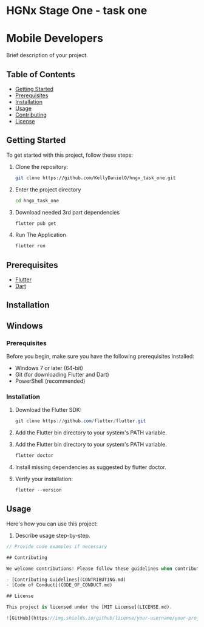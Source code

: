 # HGNx Stage One - task one
# Mobile Developers

Brief description of your project.

## Table of Contents

- [Getting Started](#getting-started)
- [Prerequisites](#prerequisites)
- [Installation](#installation)
- [Usage](#usage)
- [Contributing](#contributing)
- [License](#license)


## Getting Started

To get started with this project, follow these steps:

1. Clone the repository:

   ```bash
   git clone https://github.com/KellyDanielO/hngx_task_one.git

2. Enter the project directory
    ```bash
    cd hngx_task_one
3. Download needed 3rd part dependencies
    ```bash
    flutter pub get
4. Run The Application
    ```bash
    flutter run

## Prerequisites

- [Flutter](https://flutter.dev/) 
- [Dart](https://dart.dev/) 

## Installation


## Windows

### Prerequisites

Before you begin, make sure you have the following prerequisites installed:

- Windows 7 or later (64-bit)
- Git (for downloading Flutter and Dart)
- PowerShell (recommended)

### Installation

1. Download the Flutter SDK:

   ```powershell
   git clone https://github.com/flutter/flutter.git

2. Add the Flutter bin directory to your system's PATH variable.
3. Add the Flutter bin directory to your system's PATH variable.
    ```powershell
    flutter doctor
4. Install missing dependencies as suggested by flutter doctor.
5. Verify your installation:
    ```powershell
    flutter --version

## Usage

Here's how you can use this project:

1. Describe usage step-by-step.

```dart
// Provide code examples if necessary

## Contributing

We welcome contributions! Please follow these guidelines when contributing:

- [Contributing Guidelines](CONTRIBUTING.md)
- [Code of Conduct](CODE_OF_CONDUCT.md)

## License

This project is licensed under the [MIT License](LICENSE.md).

![GitHub](https://img.shields.io/github/license/your-username/your-project)
